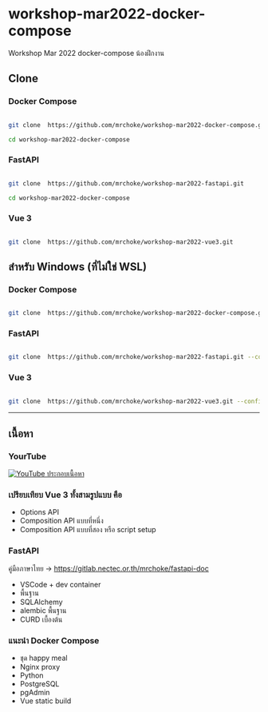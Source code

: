 # workshop-mar2022-docker-compose
Workshop Mar 2022  docker-compose  น้องฝึกงาน


## Clone

### Docker Compose

```bash

git clone  https://github.com/mrchoke/workshop-mar2022-docker-compose.git

cd workshop-mar2022-docker-compose

```

### FastAPI

```bash

git clone  https://github.com/mrchoke/workshop-mar2022-fastapi.git

cd workshop-mar2022-docker-compose

```

### Vue 3

```bash

git clone  https://github.com/mrchoke/workshop-mar2022-vue3.git

```


## สำหรับ Windows (ที่ไม่ใช่ WSL)


### Docker Compose

```bash

git clone  https://github.com/mrchoke/workshop-mar2022-docker-compose.git --config core.autocrlf=input

```

### FastAPI

```bash

git clone  https://github.com/mrchoke/workshop-mar2022-fastapi.git --config core.autocrlf=input

```

### Vue 3

```bash

git clone  https://github.com/mrchoke/workshop-mar2022-vue3.git --config core.autocrlf=input

```

---

## เนื้อหา


### YourTube

[![YouTube ประกอบเนื้อหา](https://img.youtube.com/vi/XitTJ40OCxo/maxresdefault.jpg)](https://youtu.be/XitTJ40OCxo)



### เปรียบเทียบ Vue 3 ทั้งสามรูปแบบ คือ 
- Options API
- Composition API แบบที่หนึ่ง
- Composition API แบบที่สอง หรือ script setup

### FastAPI 

คู่มือภาษาไทย -> https://gitlab.nectec.or.th/mrchoke/fastapi-doc

- VSCode + dev container 
- พื้นฐาน
- SQLAlchemy
- alembic พื้นฐาน
- CURD เบื้องต้น
 
### แนะนำ Docker Compose 
- ชุด happy meal 
- Nginx proxy
- Python
- PostgreSQL
- pgAdmin
- Vue static build

